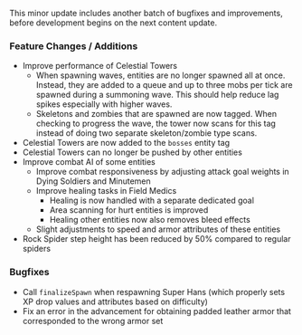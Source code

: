 This minor update includes another batch of bugfixes and improvements, before development begins on the next content
update.

### Feature Changes / Additions

- Improve performance of Celestial Towers
	- When spawning waves, entities are no longer spawned all at once. Instead, they are added to a queue and up to
	  three mobs per tick are spawned during a summoning wave. This should help reduce lag spikes especially with higher
	  waves.
	- Skeletons and zombies that are spawned are now tagged. When checking to progress the wave, the tower now scans
	  for this tag instead of doing two separate skeleton/zombie type scans.
- Celestial Towers are now added to the `bosses` entity tag
- Celestial Towers can no longer be pushed by other entities
- Improve combat AI of some entities
	- Improve combat responsiveness by adjusting attack goal weights in Dying Soldiers and Minutemen
	- Improve healing tasks in Field Medics
		- Healing is now handled with a separate dedicated goal
		- Area scanning for hurt entities is improved
		- Healing other entities now also removes bleed effects
	- Slight adjustments to speed and armor attributes of these entities
- Rock Spider step height has been reduced by 50% compared to regular spiders

### Bugfixes

- Call `finalizeSpawn` when respawning Super Hans (which properly sets XP drop values and attributes based on
  difficulty)
- Fix an error in the advancement for obtaining padded leather armor that corresponded to the wrong armor set